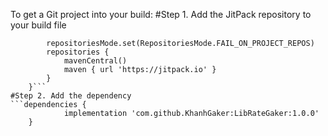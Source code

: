 To get a Git project into your build:
#Step 1. Add the JitPack repository to your build file
```dependencyResolutionManagement {
		repositoriesMode.set(RepositoriesMode.FAIL_ON_PROJECT_REPOS)
		repositories {
			mavenCentral()
			maven { url 'https://jitpack.io' }
		}
	}```
#Step 2. Add the dependency
```dependencies {
	        implementation 'com.github.KhanhGaker:LibRateGaker:1.0.0'
	}
```
